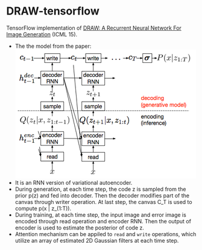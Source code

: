 # DRAW-tensorflow
TensorFlow implementation of [DRAW: A Recurrent Neural Network For Image Generation](https://arxiv.org/pdf/1502.04623.pdf) (ICML 15).
 - The the model from the paper:
 ![ram](figs/model.png)
 - It is an RNN version of variational autoencoder.
 - During generation, at each time step, the code z is sampled from the prior p(z) and fed into decoder. Then the decoder modifies part of the canvas through writer operation. At last step, the canvas C_T is used to compute p(x | z_(1:T)).
 - During training, at each time step, the input image and error image is encoded through read operation and encoder RNN. Then the output of encoder is used to estimate the posterior of code z.
 - Attention mechanism can be appiled to `read` and `write` operations, which utilize an array of estimated 2D Gaussian filters at each time step. 
 
 
